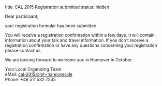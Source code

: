 title: CAL 2015 Registration submitted
status: hidden

Dear participant,

your registration formular has been submitted.

You will receive a registration confirmation within a few days. It will contain information about your talk and travel information. If you don't receive a registration confirmation or have any questions concerning your registration please contact us. 

We are looking forward to welcome you in Hannover in October.

Your Local Organizing Team   
eMail: cal-2015@mh-hannover.de   
Phone: +49 511 532 7235
